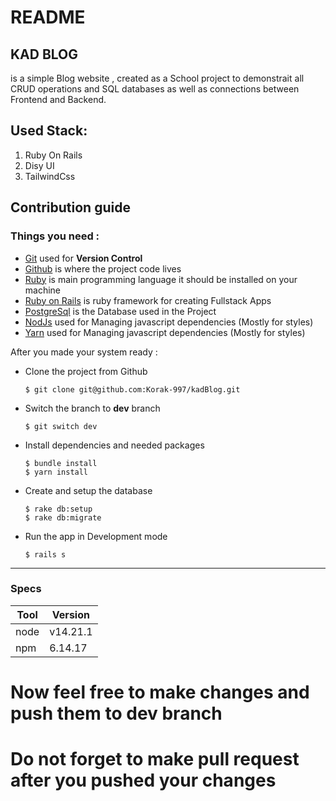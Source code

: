 # README

## KAD BLOG
is a simple Blog website , created as a School project to demonstrait all CRUD operations and SQL databases as well as connections between Frontend and Backend.


## Used Stack:

1. Ruby On Rails
2. Disy UI
3. TailwindCss

## Contribution guide

### Things you need :

* [Git](https://git-scm.com/) used for **Version Control**
* [Github](https://github.com/Korak-997/kadBlog) is where the project code lives
* [Ruby](https://www.ruby-lang.org/en/) is main programming language it should be installed on your machine
* [Ruby on Rails](https://rubyonrails.org/) is ruby framework for creating Fullstack Apps
* [PostgreSql](https://www.postgresql.org/) is the Database used in the Project
* [NodJs](https://nodejs.org/en/) used for Managing javascript dependencies (Mostly for styles)
* [Yarn](https://yarnpkg.com/) used for Managing javascript dependencies (Mostly for styles)


After you made your system ready :
* Clone the project from Github
    ```shell
    $ git clone git@github.com:Korak-997/kadBlog.git
    ```
* Switch the branch to **dev** branch
  ```shell
  $ git switch dev
  ```

* Install dependencies and needed packages
  ```shell
  $ bundle install
  $ yarn install
  ```

* Create and setup the database
  ```shell
  $ rake db:setup
  $ rake db:migrate
  ```

* Run the app in Development mode
  ```shell
  $ rails s
  ```
---

### Specs

|Tool|Version|
|----|-------|
|node|v14.21.1|
|npm|6.14.17|

# Now feel free to make changes and push them to dev branch
# Do not forget to make pull request after you pushed your changes
